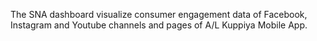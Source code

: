 The SNA dashboard visualize consumer engagement data of Facebook, Instagram and Youtube channels and pages of A/L Kuppiya Mobile App.
